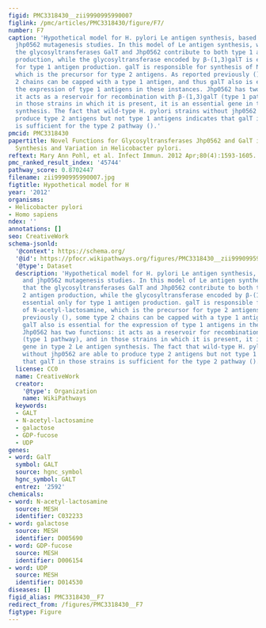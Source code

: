 ```yaml
---
figid: PMC3318430__zii9990995990007
figlink: /pmc/articles/PMC3318430/figure/F7/
number: F7
caption: 'Hypothetical model for H. pylori Le antigen synthesis, based on galT and
  jhp0562 mutagenesis studies. In this model of Le antigen synthesis, we propose that
  the glycosyltransferases GalT and Jhp0562 contribute to both type 1 and type 2 antigen
  production, while the glycosyltransferase encoded by β-(1,3)galT is essential only
  for type 1 antigen production. galT is responsible for synthesis of N-acetyl-lactosamine,
  which is the precursor for type 2 antigens. As reported previously (), some type
  2 chains can be capped with a type 1 antigen, and thus galT also is essential for
  the expression of type 1 antigens in these instances. Jhp0562 has two functions:
  it acts as a reservoir for recombination with β-(1,3)galT (type 1 pathway), and
  in those strains in which it is present, it is an essential gene in type 2 Le antigen
  synthesis. The fact that wild-type H. pylori strains without jhp0562 are able to
  produce type 2 antigens but not type 1 antigens indicates that galT in those strains
  is sufficient for the type 2 pathway ().'
pmcid: PMC3318430
papertitle: Novel Functions for Glycosyltransferases Jhp0562 and GalT in Lewis Antigen
  Synthesis and Variation in Helicobacter pylori.
reftext: Mary Ann Pohl, et al. Infect Immun. 2012 Apr;80(4):1593-1605.
pmc_ranked_result_index: '45744'
pathway_score: 0.8702447
filename: zii9990995990007.jpg
figtitle: Hypothetical model for H
year: '2012'
organisms:
- Helicobacter pylori
- Homo sapiens
ndex: ''
annotations: []
seo: CreativeWork
schema-jsonld:
  '@context': https://schema.org/
  '@id': https://pfocr.wikipathways.org/figures/PMC3318430__zii9990995990007.html
  '@type': Dataset
  description: 'Hypothetical model for H. pylori Le antigen synthesis, based on galT
    and jhp0562 mutagenesis studies. In this model of Le antigen synthesis, we propose
    that the glycosyltransferases GalT and Jhp0562 contribute to both type 1 and type
    2 antigen production, while the glycosyltransferase encoded by β-(1,3)galT is
    essential only for type 1 antigen production. galT is responsible for synthesis
    of N-acetyl-lactosamine, which is the precursor for type 2 antigens. As reported
    previously (), some type 2 chains can be capped with a type 1 antigen, and thus
    galT also is essential for the expression of type 1 antigens in these instances.
    Jhp0562 has two functions: it acts as a reservoir for recombination with β-(1,3)galT
    (type 1 pathway), and in those strains in which it is present, it is an essential
    gene in type 2 Le antigen synthesis. The fact that wild-type H. pylori strains
    without jhp0562 are able to produce type 2 antigens but not type 1 antigens indicates
    that galT in those strains is sufficient for the type 2 pathway ().'
  license: CC0
  name: CreativeWork
  creator:
    '@type': Organization
    name: WikiPathways
  keywords:
  - GALT
  - N-acetyl-lactosamine
  - galactose
  - GDP-fucose
  - UDP
genes:
- word: GalT
  symbol: GALT
  source: hgnc_symbol
  hgnc_symbol: GALT
  entrez: '2592'
chemicals:
- word: N-acetyl-lactosamine
  source: MESH
  identifier: C032233
- word: galactose
  source: MESH
  identifier: D005690
- word: GDP-fucose
  source: MESH
  identifier: D006154
- word: UDP
  source: MESH
  identifier: D014530
diseases: []
figid_alias: PMC3318430__F7
redirect_from: /figures/PMC3318430__F7
figtype: Figure
---
```

